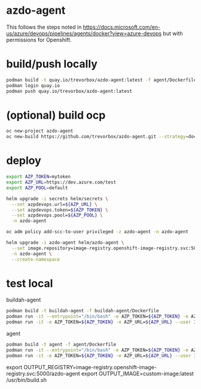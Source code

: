 # azdo-agent

This follows the steps noted in <https://docs.microsoft.com/en-us/azure/devops/pipelines/agents/docker?view=azure-devops> but with permissions for Openshift.

# build/push locally

```sh
podman build -t quay.io/trevorbox/azdo-agent:latest -f agent/Dockerfile
podman login quay.io
podman push quay.io/trevorbox/azdo-agent:latest
```

# (optional) build ocp

```sh
oc new-project azdo-agent
oc new-build https://github.com/trevorbox/azdo-agent.git --strategy=docker --context-dir=buildah-agent/ -n azdo-agent
```

# deploy

```sh
export AZP_TOKEN=mytoken
export AZP_URL=https://dev.azure.com/test
export AZP_POOL=default

helm upgrade -i secrets helm/secrets \
  --set azpdevops.url=${AZP_URL} \
  --set azpdevops.token=${AZP_TOKEN} \
  --set azpdevops.pool=${AZP_POOL} \
  -n azdo-agent

oc adm policy add-scc-to-user privileged -z azdo-agent -n azdo-agent

helm upgrade -i azdo-agent helm/azdo-agent \
  --set image.repository=image-registry.openshift-image-registry.svc:5000/azdo-agent/azdo-agent \
  -n azdo-agent \
  --create-namespace
```

# test local

buildah-agent

```sh
podman build -t buildah-agent -f buildah-agent/Dockerfile
podman run -it --entrypoint="/bin/bash" -e AZP_TOKEN=${AZP_TOKEN} -e AZP_URL=${AZP_URL} --user 1001 buildah-agent
podman run -it -e AZP_TOKEN=${AZP_TOKEN} -e AZP_URL=${AZP_URL} --user 1001 buildah-agent
```

agent

```sh
podman build -t agent -f agent/Dockerfile
podman run -it --entrypoint="/bin/bash" -e AZP_TOKEN=${AZP_TOKEN} -e AZP_URL=${AZP_URL} --user 1001 agent
podman run -it -e AZP_TOKEN=${AZP_TOKEN} -e AZP_URL=${AZP_URL} --user 1001 agent
```

export OUTPUT_REGISTRY=image-registry.openshift-image-registry.svc:5000/azdo-agent
export OUTPUT_IMAGE=custom-image:latest
/usr/bin/build.sh